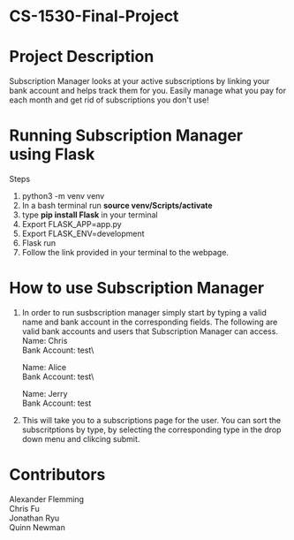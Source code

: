 # CS-1530-Final-Project

# Project Description
Subscription Manager looks at your active subscriptions by linking your bank account and helps track them for you.
Easily manage what you pay for each month and get rid of subscriptions you don't use!

# Running Subscription Manager using Flask
Steps
1. python3 -m venv venv
2. In a bash terminal run **source venv/Scripts/activate**
3. type **pip install Flask** in your terminal
3. Export FLASK_APP=app.py
4. Export FLASK_ENV=development
5. Flask run
6. Follow the link provided in your terminal to the webpage.

# How to use Subscription Manager
1. In order to run susbscription manager simply start by typing a valid name and bank account in the corresponding fields. 
  The following are valid bank accounts and users that Subscription Manager can access.\
   Name: Chris\
   Bank Account: test\

   Name: Alice\
   Bank Account: test\

   Name: Jerry\
   Bank Account: test
3. This will take you to a subscriptions page for the user. You can sort the subscritptions by type, by selecting the corresponding type in the drop down menu and clikcing submit.
   
# Contributors
Alexander Flemming\
Chris Fu\
Jonathan Ryu\
Quinn Newman
